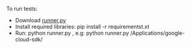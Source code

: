 To run tests:
 - Download [runner.py](https://github.com/GoogleCloudPlatform/python-docs-samples/blob/master/appengine/standard/localtesting/runner.py)
 - Install required libraries: pip install -r requirementst.xt
 - Run: python runner.py <path-to-gcloud-SDK>, e.g: python runner.py /Applications/google-cloud-sdk/
